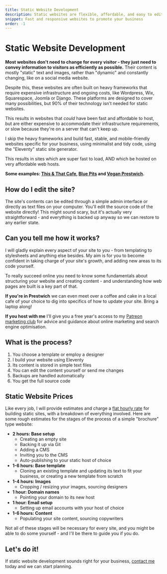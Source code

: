 ```yaml
---
title: Static Website Development
description: Static websites are flexible, affordable, and easy to edit.
snippet: Fast and responsive websites to promote your business
order: -1
---
```


# Static Website Development

**Most websites don't need to change for every visitor - they just need to convey information to visitors as efficiently as possible.** Their content is mostly "static" text and images, rather than "dynamic" and constantly changing, like on a social media website.

Despite this, these websites are often built on heavy frameworks that require expensive infrastructure and ongoing costs, like Wordpress, Wix, Squarespace, Joomla or Django. These platforms are designed to cover many possibilities, but 90% of their technology isn't needed for static websites.

This results in websites that _could_ have been fast and affordable to host, but are either expensive to accommodate their infrastructure requirements, or slow because they're on a server that can't keep up.

I skip the heavy frameworks and build fast, stable, and mobile-friendly websites specific for your business, using minimalist and tidy code, using the "Eleventy" static site generator.

This results in sites which are super fast to load, AND which be hosted on very affordable web hosts.

**Some examples: [This & That Cafe](/examples/this-and-that), [Blue Pits](/examples/blue-pits) and [Vegan Prestwich](/examples/vegan-prestwich).**

## How do I edit the site?

The site's contents can be edited through a simple admin interface or directly as text files on your computer. You'll edit the source code of the website directly! This might sound scary, but it's actually very straightforward - and everything is backed up anyway so we can restore to any earlier state.

## Can you tell me how it works?

I will gladly explain every aspect of your site to you - from templating to stylesheets and anything else besides. My aim is for you to become confident in taking charge of your site's growth, and adding new areas to its code yourself.

To really succeed online you need to know some fundamentals about structuring your website and creating content - and understanding how web pages are built is a key part of that.

**If you're in Prestwich** we can even meet over a coffee and cake in a local cafe of your choice to dig into specifics of how to update your site. Bring a laptop along!

**If you host with me** I'll give you a free year's access to my [Patreon marketing club](/services/patreon/) for advice and guidance about online marketing and search engine optimisation.

## What is the process?

1. You choose a template or employ a designer
2. I build your website using Eleventy
3. Its content is stored in simple text files
4. You can edit the content yourself or send me changes
5. Backups are handled automatically
6. You get the full source code

## Static Website Prices

Like every job, I will provide estimates and charge a [flat hourly rate](/prices/) for building static sites, with a breakdown of everything involved. Here are some rough estimates for the stages of the process of a simple "brochure" type website:

- **2 hours: Base setup**
  - Creating an empty site
  - Backing it up via Git
  - Adding a CMS
  - Inviting you to the CMS
  - Auto-publishing to your static host of choice
- **1-6 hours: Base template**
  - Cloning an existing template and updating its text to fit your business, or creating a new template from scratch
- **1-4 hours: Images**
  - Cropping / resizing your images, sourcing designers
- **1 hour: Domain names**
  - Pointing your domain to its new host
- **1 hour: Email setup**
  - Setting up email accounts with your host of choice
- **1-6 hours: Content**
  - Populating your site content, sourcing copywriters

Not all of these stages will be necessary for every site, and you might be able to do some yourself - and I'll be there to guide you if you do.

## Let's do it!

If static website development sounds right for your business, [contact me](/contact/) today and we can start planning.
